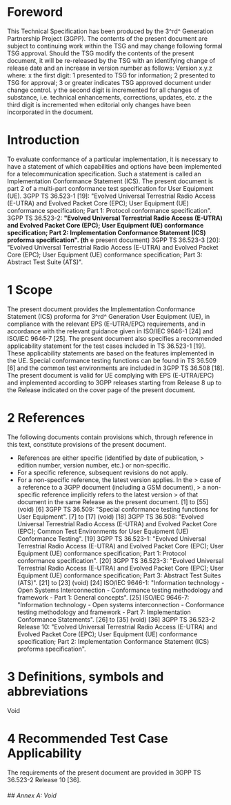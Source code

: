 # Foreword
This Technical Specification has been produced by the 3^rd^ Generation
Partnership Project (3GPP).
The contents of the present document are subject to continuing work within the
TSG and may change following formal TSG approval. Should the TSG modify the
contents of the present document, it will be re-released by the TSG with an
identifying change of release date and an increase in version number as
follows:
Version x.y.z
where:
x the first digit:
1 presented to TSG for information;
2 presented to TSG for approval;
3 or greater indicates TSG approved document under change control.
y the second digit is incremented for all changes of substance, i.e. technical
enhancements, corrections, updates, etc.
z the third digit is incremented when editorial only changes have been
incorporated in the document.
# Introduction
To evaluate conformance of a particular implementation, it is necessary to
have a statement of which capabilities and options have been implemented for a
telecommunication specification. Such a statement is called an Implementation
Conformance Statement (ICS).
The present document is part 2 of a multi-part conformance test specification
for User Equipment (UE).
3GPP TS 36.523-1 [19]: \"Evolved Universal Terrestrial Radio Access (E-UTRA)
and Evolved Packet Core (EPC); User Equipment (UE) conformance specification;
Part 1: Protocol conformance specification\".
3GPP TS 36.523-2: **\"Evolved Universal Terrestrial Radio Access (E-UTRA) and
Evolved Packet Core (EPC); User Equipment (UE) conformance specification; Part
2: Implementation Conformance Statement (ICS) proforma specification\". (th**
e present document)
3GPP TS 36.523-3 [20]: \"Evolved Universal Terrestrial Radio Access (E-UTRA)
and Evolved Packet Core (EPC); User Equipment (UE) conformance specification;
Part 3: Abstract Test Suite (ATS)\".
# 1 Scope
The present document provides the Implementation Conformance Statement (ICS)
proforma for 3^rd^ Generation User Equipment (UE), in compliance with the
relevant EPS (E-UTRA/EPC) requirements, and in accordance with the relevant
guidance given in ISO/IEC 9646-1 [24] and ISO/IEC 9646-7 [25].
The present document also specifies a recommended applicability statement for
the test cases included in TS 36.523-1 [19]. These applicability statements
are based on the features implemented in the UE.
Special conformance testing functions can be found in TS 36.509 [6] and the
common test environments are included in 3GPP TS 36.508 [18].
The present document is valid for UE complying with EPS (E-UTRA/EPC) and
implemented according to 3GPP releases starting from Release 8 up to the
Release indicated on the cover page of the present document.
# 2 References
The following documents contain provisions which, through reference in this
text, constitute provisions of the present document.
  * References are either specific (identified by date of publication, > edition number, version number, etc.) or non‑specific.
  * For a specific reference, subsequent revisions do not apply.
  * For a non-specific reference, the latest version applies. In the > case of a reference to a 3GPP document (including a GSM document), > a non-specific reference implicitly refers to the latest version > of that document in the same Release as the present document.
[1] to [55] (void)
[6] 3GPP TS 36.509: \"Special conformance testing functions for User
Equipment\".
[7] to [17] (void)
[18] 3GPP TS 36.508: \"Evolved Universal Terrestrial Radio Access (E-UTRA) and
Evolved Packet Core (EPC); Common Test Environments for User Equipment (UE)
Conformance Testing\".
[19] 3GPP TS 36.523-1: \"Evolved Universal Terrestrial Radio Access (E-UTRA)
and Evolved Packet Core (EPC); User Equipment (UE) conformance specification;
Part 1: Protocol conformance specification\".
[20] 3GPP TS 36.523-3: \"Evolved Universal Terrestrial Radio Access (E-UTRA)
and Evolved Packet Core (EPC); User Equipment (UE) conformance specification;
Part 3: Abstract Test Suites (ATS)\".
[21] to [23] (void)
[24] ISO/IEC 9646-1: \"Information technology - Open Systems Interconnection -
Conformance testing methodology and framework - Part 1: General concepts\".
[25] ISO/IEC 9646-7: \"Information technology - Open systems interconnection -
Conformance testing methodology and framework - Part 7: Implementation
Conformance Statements\".
[26] to [35] (void)
[36] 3GPP TS 36.523-2 Release 10: \"Evolved Universal Terrestrial Radio Access
(E-UTRA) and Evolved Packet Core (EPC); User Equipment (UE) conformance
specification; Part 2: Implementation Conformance Statement (ICS) proforma
specification\".
# 3 Definitions, symbols and abbreviations
Void
# 4 Recommended Test Case Applicability
The requirements of the present document are provided in 3GPP TS 36.523-2
Release 10 [36].
###### ## Annex A: Void
#